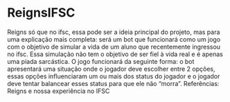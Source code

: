 # ReignsIFSC

Reigns só que no ifsc, essa pode ser a ideia principal do projeto, mas para uma explicação mais completa: será um bot que funcionará como um jogo com o objetivo de simular a vida de um aluno que recentemente ingressou no ifsc. Essa simulação não tem o objetivo de ser fiel à vida real e é apenas uma piada sarcástica. O jogo funcionará da seguinte forma: o bot apresentará uma situação onde o jogador deve escolher entre 2 opções, essas opções influenciaram um ou mais dos status do jogador e o jogador deve tentar balancear esses status para que ele não “morra”.
Referências: Reigns e nossa experiência no IFSC